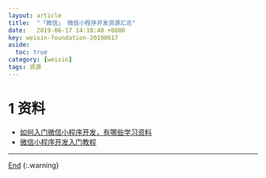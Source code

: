 ```yaml
---
layout: article
title:  "「微信」 微信小程序开发资源汇总"
date:   2019-06-17 14:18:40 +0800
key: weixin-foundation-20190617
aside:
  toc: true
category: [weixin]
tags: 资源
---
```

<span id='head'></span>  
<!--more-->

# 1 资料
- [如何入门微信小程序开发，有哪些学习资料](https://www.zhihu.com/question/50907897)    
- [微信小程序开发入门教程](https://www.cnblogs.com/niejunchan/p/5904365.html)   


-------------------  
[End](#head)
{:.warning}  

